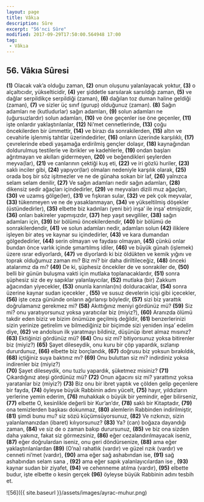 ```yaml
---
layout: page
title: Vâkıa
description: Sûre
excerpt: "56'nci Sûre"
modified: 2017-09-29T17:50:00.564948 17:00
tag: 
 - Vâkıa
---
```


## 56. Vâkıa Sûresi

**(1)** Olacak vak’a olduğu zaman,
**(2)** onun oluşunu yalanlayacak yoktur,
**(3)** o alçaltıcıdır, yükselticidir,
**(4)** yer şiddetle sarsılarak sarsıldığı zaman,
**(5)** ve dağlar serpildikçe serpildiği (zaman),
**(6)** dağılan toz duman haline geldiği (zaman),
**(7)** ve sizler üç sınıf (gurup) olduğunuz (zaman).
**(8)** Sağın adamları ne (kutludurlar) sağın adamları,
**(9)** solun adamları ne (uğursuzlardır) solun adamları,
**(10)** ve öne geçenler ise öne geçenler,
**(11)** işte onlardır yaklaştırılanlar,
**(12)** Ni’met cennetlerinde,
**(13)** çoğu öncekilerden bir ümmettir, 
**(14)** ve birazı da sonrakilerden,
**(15)** altın ve cevahirle işlenmiş tahtlar üzerindedirler,
**(16)** onların üzerinde karşılıklı, 
**(17)** çevrelerinde ebedi yaşamağa erdirilmiş gençler dolaşır,
**(18)** kaynağından doldurulmuş testilerle ve ibrikler ve kadehlerle,
**(19)** ondan başları ağrıtmayan ve akılları gidermeyen,
**(20)** ve beğendikleri şeylerden meyva(lar),
**(21)** ve canlarının çektiği kuş eti,
**(22)** ve iri gözlü huriler,
**(23)** saklı inciler gibi,
**(24)** yapıyor(lar) olmaları nedeniyle karşılık olarak,
**(25)** orada boş bir söz işitmezler ve ne de günaha sokan bir laf,
**(26)** yalnızca selam selam denilir,
**(27)** Ve sağın adamları nedir sağın adamları,
**(28)** dikensiz sedir ağaçları içindedirler,
**(29)** ve meyvaları dizili muz ağaçları,
**(30)** ve uzamış gölge(ler),
**(31)** ve fışkıran sular,
**(32)** ve pek çok meyvalar,
**(33)** tükenmeyen ve ne de yasaklanmayan,
**(34)** ve yükseltilmiş döşekler (üstündedirler),
**(35)** elbette biz kadınları (yeni bir) inşa’ ile inşa’ etmişizdir,
**(36)** onları bakireler yapmışızdır,
**(37)** hep yaşıt sevgililer,
**(38)** sağın adamları için,
**(39)** bir bölümü öncekilerdendir,
**(40)** bir bölümü de sonrakilerdendir,
**(41)** ve solun adamları nedir, adamları solun
**(42)** iliklere işleyen bir ateş ve kaynar su içindedirler,
**(43)** ve kara dumandan gölgededirler,
**(44)** serin olmayan ve faydası olmayan,
**(45)** çünkü onlar bundan önce varlık içinde şımartılmış idiler,
**(46)** ve büyük günah (işlemek) üzere ısrar ediyorlardı,
**(47)** ve diyorlardı ki biz öldükten ve kemik yığını ve toprak olduğumuz zaman mı? Biz mi? bir daha diriltileceğiz,
**(48)** önceki atalarımız da mı?
**(49)** De ki, şüphesiz öncekiler de ve sonrakiler de,
**(50)** belli bir günün buluşma vakti için mutlaka toplanacaklardır,
**(51)** sonra şüphesiz siz de ey sapıklar yalanlayıcılar,
**(52)** mutlaka (bir) Zakkum ağacından yiyecekler,
**(53)** onunla karınları(nı) dolduracaklar,
**(54)** sonra  üzerine kaynar sudan içecekler ,
**(55)** ve susuz develerin içişi gibi içecekler,
**(56)** işte ceza gününde onların ağırlanışı böyledir,
**(57)** sizi biz yarattık doğrulamanız gerekmez mi?
**(58)** Akıttığınız meniyi gördünüz mü?
**(59)** Siz mi? onu yaratıyorsunuz yoksa yaratıcılar biz (miyiz?),
**(60)** Aranızda ölümü takdir eden biziz ve bizim önümüze geçilmiş değildir,
**(61)** benzerlerinizi sizin yerinize getirelim ve bilmediğiniz bir biçimde sizi yeniden inşa’ edelim diye,
**(62)** ve andolsun ilk yaratmayı bildiniz, düşünüp ibret almaz mısınız?
**(63)** Ektiğinizi gördünüz mü?
**(64)** Onu siz mi? bitiyorsunuz yoksa bitirenler biz (miyiz?)
**(65)** Şayet dileseydik, onu kuru bir çöp yapardık, sızlanıp dururdunuz,
**(66)** elbette biz borçlandık,
**(67)** doğrusu biz yoksun bırakıldık,
**(68)** içtiğiniz suya baktınız mı?
**(69)** Onu buluttan siz mi? indirdiniz yoksa indirenler biz (miyiz?)	
**(70)** Şayet dileseydik, onu tuzlu yapardık, şüketmez misiniz?
**(71)** Çıkardığınız ateşi gördünüz mü?
**(72)** Onun ağacını siz mi? yarattınız yoksa yaratanlar biz (miyiz?)
**(73)** Biz onu bir ibret yaptık ve çölden gelip geçenlere bir fayda,
**(74)** öyleyse büyük Rabbinin adını yücelt, 
**(75)** hayır, yıldızların yerlerine yemin ederim, 
**(76)** muhakkak o büyük bir yemindir, eğer bilirseniz, 
**(77)** elbette O, kesinlikle değerli bir Kur’an’dır,
**(78)** saklı bir Kitaptadır,
**(79)** ona temizlerden başkası dokunmaz,
**(80)** alemlerin Rabbinden indirilmiştir,
**(81)** şimdi bunu mu? siz sözü küçümsüyorsunuz,
**(82)** Ve rızkınızı, sizin yalanlamanızdan (ibaret) kılıyorsunuz?
**(83)** Ya? (can) boğaza dayandığı zaman,
**(84)** ve siz de o zaman bakıp durursunuz,
**(85)** ve biz ona sizden daha yakınız, fakat siz görmezsiniz,
**(86)** eğer cezalandırılmayacak iseniz,
**(87)** eğer doğrulardan iseniz, onu geri döndürsenize,
**(88)** ama eğer yaklaştırılanlardan
**(89)** (O’na) rahatlık (vardır) ve güzel rızık (vardır) ve cenneti ni’met (vardır),
**(90)** ama eğer sağ ashabından ise,
**(91)** sağ ashabından selam sana ,
**(92)** ama eğer sapık yalanlayıcılardan ise ,
**(93)** kaynar sudan bir ziyafet,
**(94)** ve cehenneme atılma (vardır),
**(95)** elbette budur, işte elbette o kesin gerçek
**(96)** öyleyse büyük Rabbinin adını tesbih et.

![56]({{ site.baseurl }}/assets/images/ayrac-muhur.png)
